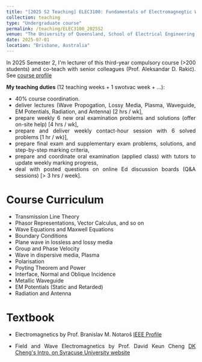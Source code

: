 ```yaml
---
title: "[2025 S2 Teaching] ELEC3100: Fundamentals of Electromagnegtic Waves and Fields"
collection: teaching
type: "Undergraduate course"
permalink: /teaching/ELEC3100_2025S2
venue: "The University of Queensland, School of Electrical Engineering and Computer Science"
date: 2025-07-01
location: "Brisbane, Australia"
---
```

<style>body {text-align: justify}</style>

In 2025 Semester 2, I'm lecturer of this third-year compulsory course (>200 students) and co-teach with senior colleagues (Prof. Aleksandar D. Rakić). See [course profile](https://course-profiles.uq.edu.au/course-profiles/ELEC3100-60789-7560#course-overview)

**My teaching duties** (12 teaching weeks + 1 swotvac week + ...):
- 40\% course coordination. 
- deliver lectures (Wave Propogation, Lossy Media, Plasma, Waveguide, EM Potentials, Radiation, and Antenna) [2 hrs / wk], 
- prepare weekly 6 new oral examination problems and solutions (offer on-site help) [4 hrs / wk],
- prepare and deliver weekly contact-hour session with 6 solved problems [1 hr / wk)],
- prepare final exam and supplementary exam problems, solutions, and step-by-step marking criteria,
- prepare and coordinate oral examination (applied class) with tutors to update weekly marking progress,
- deal with posted questions on online Ed discussion boards (Q&A sessions) [> 3 hrs / week].

Course Curriculum
======
- Transmission Line Theory
- Phasor Representations, Vector Calculus, and so on
- Wave Equations and Maxwell Equations
- Boundary Conditions
- Plane wave in lossless and lossy media
- Group and Phase Velocity
- Wave in dispersive media, Plasma
- Polarisation
- Poyting Theorem and Power
- Interface, Normal and Oblique Incidence
- Metallic Waveguide
- EM Potentials (Static and Retarded)
- Radiation and Antenna

Textbook
=====
- Electromagnetics by Prof. Branislav M. Notaroš [IEEE Profile](https://ieeexplore.ieee.org/author/37284410400)

- Field and Wave Electromagnetics by Prof. David Keun Cheng [DK Cheng's Intro. on Syracuse University website](https://library.syracuse.edu/digital/guides_sua/html/sua_cheng_dk.htm)

<!-- Heading 2
======

Heading 3
====== -->